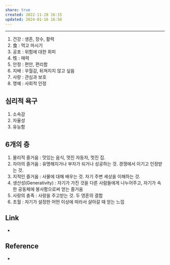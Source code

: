 ```yaml
---
share: true
created: 2022-11-28 16:15
updated: 2024-01-16 16:58
---
```


---
1. 건강 : 생존, 장수, 활력
2. 食 : 먹고 마시기
3. 공포 : 위험에 대한 회피
4. 性 : 매력
5. 안정 : 편안, 편리함
6. 지배 : 우월감, 뒤쳐지지 않고 싶음
7. 사랑 : 관심과 보호
8. 명예 : 사회적 인정

## 심리적 욕구
1. 소속감
2. 자율성
3. 유능함


## 6개의 층
1) 물리적 즐거움 : 맛있는 음식, 멋진 자동차, 멋진 집.
2) 자아의 즐거움 : 유명해지거나 부자가 되거나 성공하는 것. 경쟁에서 이기고 인정받는 것.
3) 지적인 즐거움 : 사물에 대해 배우는 것. 자기 주변 세상을 이해하는 것.
4) 생산성(Generativity) : 자기가 가진 것을 다른 사람들에게 나누어주고, 자기가 속한 공동체에 봉사함으로써 얻는 즐거움
5) 사랑의 충족 : 사랑을 주고받는 것. 두 영혼의 결합
6) 초월 : 자기가 설정한 어떤 이상에 따라서 살아갈 때 얻는 느낌

## Link
- 


## Reference
- 